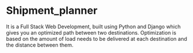 # Shipment_planner
It is a Full Stack Web Development, built using Python and Django which gives you an optimized path between two destinations. Optimization is based on the amount of load needs to be delivered at each destination and the distance between them.
